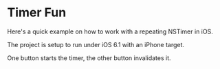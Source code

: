Timer Fun
===========

Here's a quick example on how to work with a repeating NSTimer in iOS.

The project is setup to run under iOS 6.1 with an iPhone target.

One button starts the timer, the other button invalidates it.